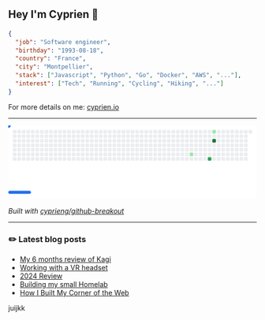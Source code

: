 ## Hey I'm Cyprien 👋

```json
{
  "job": "Software engineer",
  "birthday": "1993-08-18",
  "country": "France",
  "city": "Montpellier",
  "stack": ["Javascript", "Python", "Go", "Docker", "AWS", "..."],
  "interest": ["Tech", "Running", "Cycling", "Hiking", "..."]
}
```

For more details on me: [cyprien.io](https://www.cyprien.io)

---

<picture>
  <source media="(prefers-color-scheme: dark)" srcset="images/breakout-dark.svg">
  <source media="(prefers-color-scheme: light)" srcset="images/breakout-light.svg">
  <img alt="Breakout Game" src="images/breakout-light.svg">
</picture>

_Built with [cyprieng/github-breakout](https://github.com/cyprieng/github-breakout)_

---

### ✏️ Latest blog posts

<!-- BLOG-POST-LIST:START -->
- [My 6 months review of Kagi](https://www.cyprien.io/posts/kagi/)
- [Working with a VR headset](https://www.cyprien.io/posts/vr/)
- [2024 Review](https://www.cyprien.io/posts/2024/)
- [Building my small Homelab](https://www.cyprien.io/posts/homelab/)
- [How I Built My Corner of the Web](https://www.cyprien.io/posts/colophon/)
<!-- BLOG-POST-LIST:END -->

juijkk
